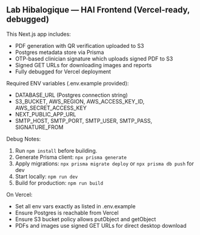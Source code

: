 Lab Hibalogique — HAI Frontend (Vercel-ready, debugged)
-----------------------------------------------------

This Next.js app includes:
- PDF generation with QR verification uploaded to S3
- Postgres metadata store via Prisma
- OTP-based clinician signature which uploads signed PDF to S3
- Signed GET URLs for downloading images and reports
- Fully debugged for Vercel deployment

Required ENV variables (.env.example provided):
- DATABASE_URL (Postgres connection string)
- S3_BUCKET, AWS_REGION, AWS_ACCESS_KEY_ID, AWS_SECRET_ACCESS_KEY
- NEXT_PUBLIC_APP_URL
- SMTP_HOST, SMTP_PORT, SMTP_USER, SMTP_PASS, SIGNATURE_FROM

Debug Notes:
1. Run `npm install` before building.
2. Generate Prisma client: `npx prisma generate`
3. Apply migrations: `npx prisma migrate deploy` or `npx prisma db push` for dev
4. Start locally: `npm run dev`
5. Build for production: `npm run build`

On Vercel:
- Set all env vars exactly as listed in .env.example
- Ensure Postgres is reachable from Vercel
- Ensure S3 bucket policy allows putObject and getObject
- PDFs and images use signed GET URLs for direct desktop download
